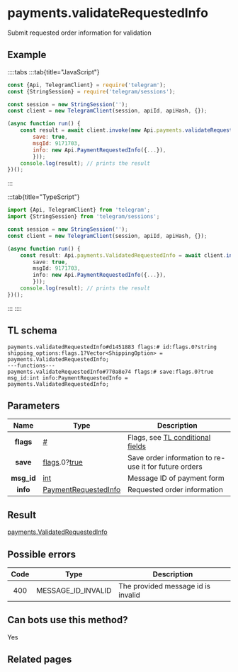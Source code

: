 # payments.validateRequestedInfo

Submit requested order information for validation

## Example

::::tabs
:::tab{title="JavaScript"}

```js
const {Api, TelegramClient} = require('telegram');
const {StringSession} = require('telegram/sessions');

const session = new StringSession('');
const client = new TelegramClient(session, apiId, apiHash, {});

(async function run() {
    const result = await client.invoke(new Api.payments.validateRequestedInfo({
		save: true,
		msgId: 9171703,
		info: new Api.PaymentRequestedInfo({...}),
		}));
    console.log(result); // prints the result
})();

```

:::

:::tab{title="TypeScript"}

```ts
import {Api, TelegramClient} from 'telegram';
import {StringSession} from 'telegram/sessions';

const session = new StringSession('');
const client = new TelegramClient(session, apiId, apiHash, {});

(async function run() {
    const result: Api.payments.ValidatedRequestedInfo = await client.invoke(new Api.payments.validateRequestedInfo({
		save: true,
		msgId: 9171703,
		info: new Api.PaymentRequestedInfo({...}),
		}));
    console.log(result); // prints the result
})();

```

:::
::::

## TL schema

```
payments.validatedRequestedInfo#d1451883 flags:# id:flags.0?string shipping_options:flags.1?Vector<ShippingOption> = payments.ValidatedRequestedInfo;
---functions---
payments.validateRequestedInfo#770a8e74 flags:# save:flags.0?true msg_id:int info:PaymentRequestedInfo = payments.ValidatedRequestedInfo;
```

## Parameters

|    Name    | Type                                                                                                                              | Description                                                                                             |
| :--------: | --------------------------------------------------------------------------------------------------------------------------------- | ------------------------------------------------------------------------------------------------------- |
| **flags**  | [#](https://core.telegram.org/type/%23)                                                                                           | Flags, see [TL conditional fields](https://core.telegram.org/mtproto/TL-combinators#conditional-fields) |
|  **save**  | [flags](https://core.telegram.org/mtproto/TL-combinators#conditional-fields).0?[true](https://core.telegram.org/constructor/true) | Save order information to re-use it for future orders                                                   |
| **msg_id** | [int](https://core.telegram.org/type/int)                                                                                         | Message ID of payment form                                                                              |
|  **info**  | [PaymentRequestedInfo](https://core.telegram.org/type/PaymentRequestedInfo)                                                       | Requested order information                                                                             |

## Result

[payments.ValidatedRequestedInfo](https://core.telegram.org/type/payments.ValidatedRequestedInfo)

## Possible errors

| Code | Type               | Description                        |
| :--: | ------------------ | ---------------------------------- |
| 400  | MESSAGE_ID_INVALID | The provided message id is invalid |

## Can bots use this method?

Yes

## Related pages
